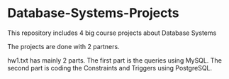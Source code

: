 # Database-Systems-Projects
This repository includes 4 big course projects about Database Systems

The projects are done with 2 partners.

hw1.txt has mainly 2 parts. The first part is the queries using MySQL. The second part is coding the Constraints and Triggers using PostgreSQL.

